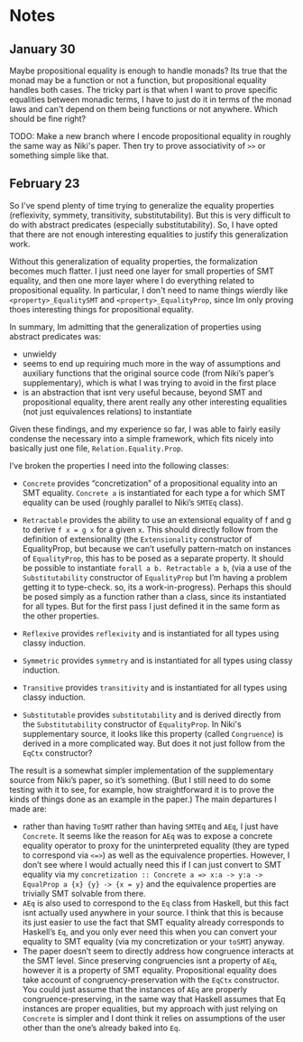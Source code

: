 # Notes

## January 30

Maybe propositional equality is enough to handle monads? Its true that the monad
may be a function or not a function, but propositional equality handles both
cases. The tricky part is that when I want to prove specific equalities between
monadic terms, I have to just do it in terms of the monad laws and can't depend
on them being functions or not anywhere. Which should be fine right?

TODO: Make a new branch where I encode propositional equality in roughly the
same way as Niki's paper. Then try to prove associativity of `>>` or something
simple like that.

## February 23

So I've spend plenty of time trying to generalize the equality properties
(reflexivity, symmety, transitivity, substitutability). But this is very
difficult to do with abstract predicates (especially substitutability). So, I
have opted that there are not enough interesting equalities to justify this
generalization work.

Without this generalization of equality properties, the formalization becomes
much flatter. I just need one layer for small properties of SMT equality, and
then one more layer where I do everything related to propositional equality. In
particular, I don't need to name things wierdly like `<property>_EqualitySMT`
and `<property>_EqualityProp`, since Im only proving thoes interesting things
for propositional equality.

In summary, Im admitting that the generalization of properties using abstract
predicates was:

- unwieldy
- seems to end up requiring much more in the way of assumptions and auxiliary
  functions that the original source code (from Niki’s paper’s supplementary),
  which is what I was trying to avoid in the first place
- is an abstraction that isnt very useful because, beyond SMT and propositional
  equality, there arent really any other interesting equalities (not just
  equivalences relations) to instantiate

Given these findings, and my experience so far, I was able to fairly easily
condense the necessary into a simple framework, which fits nicely into basically
just one file, `Relation.Equality.Prop`.

I’ve broken the properties I need into the following classes:

- `Concrete` provides “concretization” of a propositional equality into an SMT
  equality. `Concrete a` is instantiated for each type a for which SMT equality
  can be used (roughly parallel to Niki’s `SMTEq` class).
- `Retractable` provides the ability to use an extensional equality of f and g
  to derive `f x = g x` for a given `x`. This should directly follow from the
  definition of extensionality (the `Extensionality` constructor of
  EqualityProp, but because we can’t usefully pattern-match on instances of
  `EqualityProp`, this has to be posed as a separate property. It should be
  possible to instantiate `forall a b. Retractable a b`, (via a use of the
  `Substitutability` constructor of `EqualityProp` but I’m having a problem
  getting it to type-check. so, its a work-in-progress). Perhaps this should be
  posed simply as a function rather than a class, since its instantiated for all
  types. But for the first pass I just defined it in the same form as the other
  properties.

- `Reflexive` provides `reflexivity` and is instantiated for all types using
  classy induction.
- `Symmetric` provides `symmetry` and is instantiated for all types using classy
  induction.
- `Transitive` provides `transitivity` and is instantiated for all types using
  classy induction.

- `Substitutable` provides `substitutability` and is derived directly from the
  `Substitutability` constructor of `EqualityProp`. In Niki's supplementary
  source, it looks like this property (called `Congruence`) is derived in a more
  complicated way. But does it not just follow from the `EqCtx` constructor?

The result is a somewhat simpler implementation of the supplementary source from
Niki’s paper, so it’s something. (But I still need to do some testing with it to
see, for example, how straightforward it is to prove the kinds of things done as
an example in the paper.) The main departures I made are:

- rather than having `ToSMT` rather than having `SMTEq` and `AEq`, I just have
  `Concrete`. It seems like the reason for `AEq` was to expose a concrete
  equality operator to proxy for the uninterpreted equality (they are typed to
  correspond via `<=>`) as well as the equivalence properties. However, I don’t
  see where I would actually need this if I can just convert to SMT equality via
  my
  `concretization :: Concrete a => x:a -> y:a -> EqualProp a {x} {y} -> {x = y}`
  and the equivalence properties are trivially SMT solvable from there.
- `AEq` is also used to correspond to the `Eq` class from Haskell, but this fact
  isnt actually used anywhere in your source. I think that this is because its
  just easier to use the fact that SMT equality already corresponds to Haskell’s
  `Eq`, and you only ever need this when you can convert your equality to SMT
  equality (via my concretization or your `toSMT`) anyway.
- The paper doesn’t seem to directly address how congruence interacts at the SMT
  level. Since preserving congruencies isnt a property of `AEq`, however it is a
  property of SMT equality. Propositional equality does take account of
  congruency-preservation with the `EqCtx` constructor. You could just assume
  that the instances of `AEq` are properly congruence-preserving, in the same
  way that Haskell assumes that Eq instances are proper equalities, but my
  approach with just relying on `Concrete` is simpler and I dont think it relies
  on assumptions of the user other than the one’s already baked into `Eq`.
